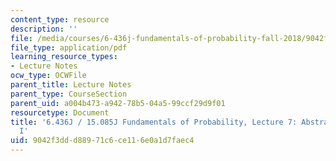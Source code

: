 ```yaml
---
content_type: resource
description: ''
file: /media/courses/6-436j-fundamentals-of-probability-fall-2018/9042f3ddd88971c6ce116e0a1d7faec4_MIT6_436JF18_lec07.pdf
file_type: application/pdf
learning_resource_types:
- Lecture Notes
ocw_type: OCWFile
parent_title: Lecture Notes
parent_type: CourseSection
parent_uid: a004b473-a942-78b5-04a5-99ccf29d9f01
resourcetype: Document
title: '6.436J / 15.085J Fundamentals of Probability, Lecture 7: Abstract Integration
  I'
uid: 9042f3dd-d889-71c6-ce11-6e0a1d7faec4
---
```

